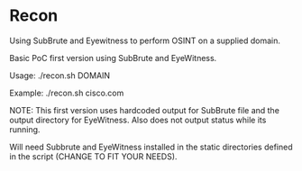 # Recon
Using SubBrute and Eyewitness to perform OSINT on a supplied domain.


Basic PoC first version using SubBrute and EyeWitness.

Usage:
./recon.sh DOMAIN

Example:
./recon.sh cisco.com

NOTE:
This first version uses hardcoded output for SubBrute file and the output directory for EyeWitness.
Also does not output status while its running.

Will need Subbrute and EyeWitness installed in the static directories defined in the script (CHANGE TO FIT YOUR NEEDS).
